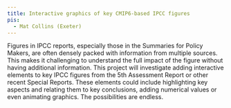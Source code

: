 ```yaml
---
title: Interactive graphics of key CMIP6-based IPCC figures
pis:
  - Mat Collins (Exeter)
---
```


Figures in IPCC reports, especially those in the Summaries for Policy Makers,
are often densely packed with information from multiple sources. This makes it
challenging to understand the full impact of the figure without having
additional information. This project will investigate adding interactive
elements to key IPCC figures from the 5th Assessment Report or other recent
Special Reports. These elements could include highlighting key aspects and
relating them to key conclusions, adding numerical values or even animating
graphics. The possibilities are endless.
